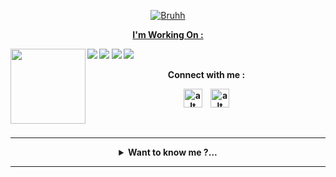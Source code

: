 <p align="center"> <a href="https://github.com/Rlxfly"><img src="http://readme-typing-svg.herokuapp.com?color=2596be&center=true&vCenter=true&multiline=false&lines=Welcome+To+My+Profile;Give+Star+And+Forks;To+My+Repos:)" alt="Bruhh"></p>

<p align="center"><b>I'm Working On :<b></p>

[![](https://img.shields.io/badge/-NPM-cb3837?style=flat-square&logo=npm&logoColor=white)](https://npmjs.com/)
[![](https://img.shields.io/badge/-Python-fcc624?style=flat-square&logo=python&logoColor=white)](https://www.python.org/)
[![](https://img.shields.io/badge/-Node.js-43853d?style=flat-square&logo=node.js&logoColor=ffffff)](https://nodejs.org/)
[![](https://img.shields.io/badge/Coffeescript-0078D4?style=flat-square&logo=coffeescript&logoColor=white)](https://coffeescript.org/)
<img src="https://avatars.githubusercontent.com/mxdies" width="120" height="120" align="left">
<center>
Connect with me :

<a href="https://instagram.com/manxtodd"><img src="https://cdn-icons-png.flaticon.com/512/174/174855.png" alt="alt text" width="30" height="30"></a>
 &nbsp;&nbsp; 
<a href="https://youtube.com/c/manxtodd"><img src="https://cdn.cdnlogo.com/logos/y/57/youtube-icon.svg" alt="alt text" width="30" height="30"></a>




&nbsp;&nbsp;     &nbsp;&nbsp;    &nbsp;&nbsp;   &nbsp;&nbsp;
____
<details>
<summary>Want to know me ?...</summary>
<p>

> I'm Just A Student Engaged In The World Of Coding.

```javascript
class AboutMe
{
    constructor(me) { 
    this.firstname = "Muhammad";
    this.lastname = "##censored##";
    this.age ="##censored##";
    this.hobby = ["Coding" , "Music", "Editing" , "Writing"];
  }
    codingSkill(me){
    let skill = ["Javascript","Python","NodeJS","Coffeescript"];
    }
}

throw "Sorry If My Data Is Unknown:u";

```
</details>

____
